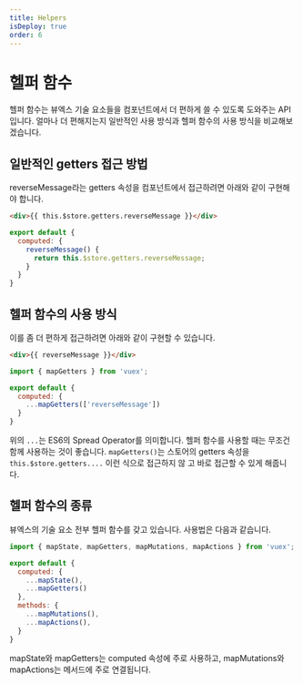 ```yaml
---
title: Helpers
isDeploy: true
order: 6
---
```


# 헬퍼 함수

헬퍼 함수는 뷰엑스 기술 요소들을 컴포넌트에서 더 편하게 쓸 수 있도록 도와주는 API입니다. 얼마나 더 편해지는지 일반적인 사용 방식과 헬퍼 함수의 사용 방식을 비교해보겠습니다.

## 일반적인 getters 접근 방법

reverseMessage라는 getters 속성을 컴포넌트에서 접근하려면 아래와 같이 구현해야 합니다.

```html
<div>{{ this.$store.getters.reverseMessage }}</div>
```

```js
export default {
  computed: {
    reverseMessage() {
      return this.$store.getters.reverseMessage;
    }
  }
}
```

## 헬퍼 함수의 사용 방식

이를 좀 더 편하게 접근하려면 아래와 같이 구현할 수 있습니다.

```html
<div>{{ reverseMessage }}</div>
```

```js
import { mapGetters } from 'vuex';

export default {
  computed: {
    ...mapGetters(['reverseMessage'])
  }
}
```

위의 `...`는 ES6의 Spread Operator를 의미합니다. 헬퍼 함수를 사용할 때는 무조건 함께 사용하는 것이 좋습니다. `mapGetters()`는 스토어의 getters 속성을 `this.$store.getters....` 이런 식으로 접근하지 않
고 바로 접근할 수 있게 해줍니다.

## 헬퍼 함수의 종류

뷰엑스의 기술 요소 전부 헬퍼 함수를 갖고 있습니다. 사용법은 다음과 같습니다.

```js
import { mapState, mapGetters, mapMutations, mapActions } from 'vuex';

export default {
  computed: {
    ...mapState(),
    ...mapGetters()
  },
  methods: {
    ...mapMutations(),
    ...mapActions(),
  }
}
```

mapState와 mapGetters는 computed 속성에 주로 사용하고, mapMutations와 mapActions는 메서드에 주로 연결됩니다.